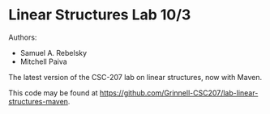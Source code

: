 # Linear Structures Lab 10/3

Authors:

* Samuel A. Rebelsky
* Mitchell Paiva

The latest version of the CSC-207 lab on linear structures, now with Maven.

This code may be found at <https://github.com/Grinnell-CSC207/lab-linear-structures-maven>.




